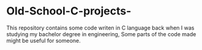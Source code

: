 # Old-School-C-projects-
This repository contains some code writen in C language back when I was studying my bachelor degree in engineering, Some parts of the code made might be useful for someone.
